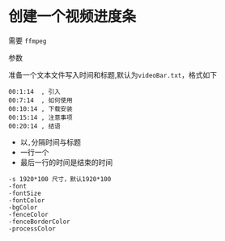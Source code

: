 # 创建一个视频进度条

需要 `ffmpeg`

参数

准备一个文本文件写入时间和标题,默认为`videoBar.txt`，格式如下

```
00:1:14  , 引入
00:7:14  , 如何使用
00:10:14 , 下载安装
00:15:14 , 注意事项
00:20:14 , 结语
```

- 以`,`分隔时间与标题
- 一行一个
- 最后一行的时间是结束的时间

```plaintext
-s 1920*100 尺寸，默认1920*100
-font
-fontSize
-fontColor
-bgColor
-fenceColor
-fenceBorderColor
-processColor
```
